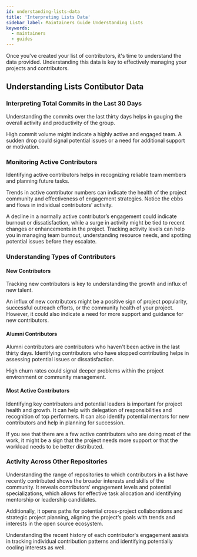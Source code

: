 ```yaml
---
id: understanding-lists-data
title: 'Interpreting Lists Data'
sidebar_label: Maintainers Guide Understanding Lists
keywords:
  - maintainers
  - guides
---
```


Once you've created your list of contributors, it's time to understand the data provided. Understanding this data is key to effectively managing your projects and contributors.

## Understanding Lists Contibutor Data
### Interpreting Total Commits in the Last 30 Days
Understanding the commits over the last thirty days helps in gauging the overall activity and productivity of the group.

High commit volume might indicate a highly active and engaged team. A sudden drop could signal potential issues or a need for additional support or motivation.

### Monitoring Active Contributors
Identifying active contributors helps in recognizing reliable team members and planning future tasks.

Trends in active contributor numbers can indicate the health of the project community and effectiveness of engagement strategies. Notice the ebbs and flows in individual contributors’ activity. 

A decline in a normally active contributor’s engagement could indicate burnout or dissatisfaction, while a surge in activity might be tied to recent changes or enhancements in the project. Tracking activity levels can help you in managing team burnout, understanding resource needs, and spotting potential issues before they escalate.

### Understanding Types of Contributors
#### New Contributors
Tracking new contributors is key to understanding the growth and influx of new talent.

An influx of new contributors might be a positive sign of project popularity, successful outreach efforts, or the community health of your project. However, it could also indicate a need for more support and guidance for new contributors. 

#### Alumni Contributors
Alumni contributors are contributors who haven't been active in the last thirty days. Identifying contributors who have stopped contributing helps in assessing potential issues or dissatisfaction.

High churn rates could signal deeper problems within the project environment or community management.   

#### Most Active Contributors
Identifying key contributors and potential leaders is important for project health and growth. It can help with delegation of responsibilities and recognition of top performers. It can also identify potential mentors for new contributors and help in planning for succession.

If you see that there are a few active contributors who are doing most of the work, it might be a sign that the project needs more support or that the workload needs to be better distributed.

### Activity Across Other Repositories
Understanding the range of repositories to which contributors in a list have recently contributed shows the broader interests and skills of the community. It reveals contributors' engagement levels and potential specializations, which allows for effective task allocation and identifying mentorship or leadership candidates. 

Additionally, it opens paths for potential cross-project collaborations and strategic project planning, aligning the project’s goals with  trends and interests in the open source ecosystem. 

Understanding the recent history of each contributor's engagement assists in tracking individual contribution patterns and identifying potentially cooling interests as well.
